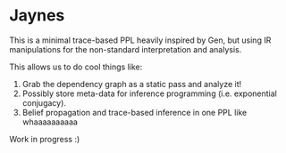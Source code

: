 # Jaynes

This is a minimal trace-based PPL heavily inspired by Gen, but using IR manipulations for the non-standard interpretation and analysis.

This allows us to do cool things like:
1. Grab the dependency graph as a static pass and analyze it!
2. Possibly store meta-data for inference programming (i.e. exponential conjugacy).
3. Belief propagation and trace-based inference in one PPL like whaaaaaaaaaa

Work in progress :)
